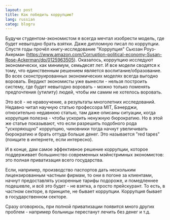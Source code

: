 ```yaml
---
layout: post 
title: Как победить коррупцию? 
lang: russian 
categ: blogru
---
```


Будучи студентом-экономистом я всегда мечтал изобрести модель, где будет невыгодно брать взятки. Даже дипломную писал по коррупции. Спустя годы прочёл книгу-исследование "Коррупция" Сьюзан Роуз-Акерман (https://www.amazon.com/Corruption-political-economy-Susan-Rose-Ackerman/dp/0125963505). Оказалось, коррупцию исследуют экономически, как минимум, семьдесят лет. И все модели сводятся к тому, что единственным решением является воспитание/образование. Во всех сконструированных экономических моделях всегда выгодно воровать. Вердикт экономисты уже вынесли - нельзя построить систему, где будет невыгодно воровать - можно только поменять предпочтения (утилиту) людей, чтобы им самим не хотелось воровать.  

Это всё - не нравоучение, а результаты многолетних исследований. Недавно читал научную статью профессора MIT, Бэнерджи, относительно недавнюю статью, там даже описаны ситуации, когда коррупция полезна - чтобы ускорить ненужную бюрократию. Но в этой же статье показывают, что если разрешить подобного рода "ускоряющую" коррупцию, чиновники тогда начнут увеличивать бюрократию и брать оттуда больше денег. Это называется "red tapes" (поищите в интернете, если интересно).  

И в конце, дам самое эффективное решение коррупции, которое поддерживает большинство современных мэйнстримных экономистов: это полная приватизация всего государства.  

Если, например, производство паспортов дать нескольким лицензированным частным фирмам, то они в погоне за клиентами, начнут предоставлять ускоренные тарифы подороже, и помедленнее подешевле, и всё это будет - не взятка, а просто прейскурант. То есть, в частном секторе, в принципе, не бывает коррупции. Коррупция бывает в государственном секторе.   

Сразу оговорюсь, при полной приватизации появится много других проблем - например больницы перестанут лечить без денег и т.д.
